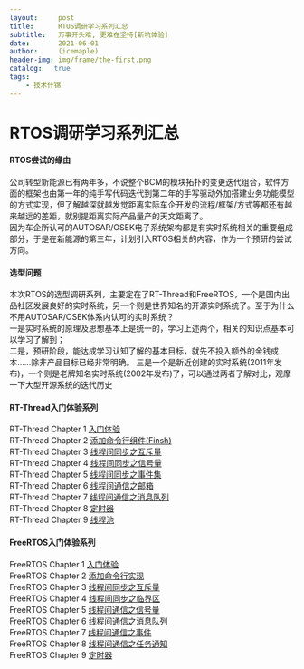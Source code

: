 ```yaml
---
layout:     post
title:      RTOS调研学习系列汇总
subtitle:   万事开头难, 更难在坚持[新坑体验]
date:       2021-06-01
author:     (icemaple)
header-img: img/frame/the-first.png
catalog:   true
tags:
    - 技术什锦
---
```

# RTOS调研学习系列汇总

#### RTOS尝试的缘由
公司转型新能源已有两年多，不说整个BCM的模块拓扑的变更迭代组合，软件方面的框架也由第一年的纯手写代码迭代到第二年的手写驱动外加搭建业务功能模型的方式实现，但了解越深就越发觉距离实际车企开发的流程/框架/方式等都还有越来越远的差距，就别提距离实际产品量产的天文距离了。  
因为车企所认可的AUTOSAR/OSEK电子系统架构都是有实时系统相关的重要组成部分，于是在新能源的第三年，计划引入RTOS相关的内容，作为一个预研的尝试方向。  

#### 选型问题
本次RTOS的选型调研系列，主要定在了RT-Thread和FreeRTOS，一个是国内出品社区发展良好的实时系统，另一个则是世界知名的开源实时系统了。至于为什么不用AUTOSAR/OSEK体系内认可的实时系统？  
一是实时系统的原理及思想基本上是统一的，学习上述两个，相关的知识点基本可以学习了解到；  
二是，预研阶段，能达成学习认知了解的基本目标，就先不投入额外的金钱成本……除非产品目标已经非常明确。
三是一个是新近创建的实时系统(2011年发布)，一个则是老牌知名实时系统(2002年发布)了，可以通过两者了解对比，观摩一下大型开源系统的迭代历史

#### RT-Thread入门体验系列
RT-Thread Chapter 1 [入门体验]({{site.baseurl}}/2021/04/27/RT-Thread体验/)  
RT-Thread Chapter 2 [添加命令行组件(Finsh)]({{site.baseurl}}/2021/04/29/RT-Thread添加命令行组件(Finsh)/)  
RT-Thread Chapter 3 [线程间同步之互斥量]({{site.baseurl}}/2021/04/30/RT-Thread线程间同步之互斥量/)  
RT-Thread Chapter 4 [线程间同步之信号量]({{site.baseurl}}/2021/04/30/RT-Thread线程间同步之信号量/)  
RT-Thread Chapter 5 [线程间同步之事件集]({{site.baseurl}}/2021/05/01/RT-Thread线程间同步之事件集/)  
RT-Thread Chapter 6 [线程间通信之邮箱]({{site.baseurl}}/2021/05/02/RT-Thread线程间通信之邮箱/)  
RT-Thread Chapter 7 [线程间通信之消息队列]({{site.baseurl}}/2021/05/03/RT-Thread线程间通信之消息队列/)  
RT-Thread Chapter 8 [定时器]({{site.baseurl}}/2021/05/07/RT-Thread定时器/)  
RT-Thread Chapter 9 [线程池]({{site.baseurl}}/2021/05/09/RT-Thread线程池/)  

#### FreeRTOS入门体验系列
FreeRTOS Chapter 1 [入门体验]({{site.baseurl}}/2021/05/12/FreeRTOS入门体验)  
FreeRTOS Chapter 2 [添加命令行实现]({{site.baseurl}}/2021/05/13/FreeRTOS添加命令行实现)  
FreeRTOS Chapter 3 [线程间同步之互斥量]({{site.baseurl}}/2021/05/15/FreeRTOS线程间同步之互斥量)  
FreeRTOS Chapter 4 [线程间同步之临界区]({{site.baseurl}}/2021/05/15/FreeRTOS线程间同步之临界区)  
FreeRTOS Chapter 5 [线程间通信之信号量]({{site.baseurl}}/2021/05/18/FreeRTOS线程间通信之信号量)  
FreeRTOS Chapter 6 [线程间通信之消息队列]({{site.baseurl}}/2021/05/19/FreeRTOS线程间通信之消息队列)  
FreeRTOS Chapter 7 [线程间通信之事件]({{site.baseurl}}/2021/05/21/FreeRTOS线程间通信之事件)  
FreeRTOS Chapter 8 [线程间通信之任务通知]({{site.baseurl}}2021/05/22/FreeRTOS线程间通信之任务通知)  
FreeRTOS Chapter 9 [定时器]({{site.baseurl}}/2021/05/24/FreeRTOS定时器)  




